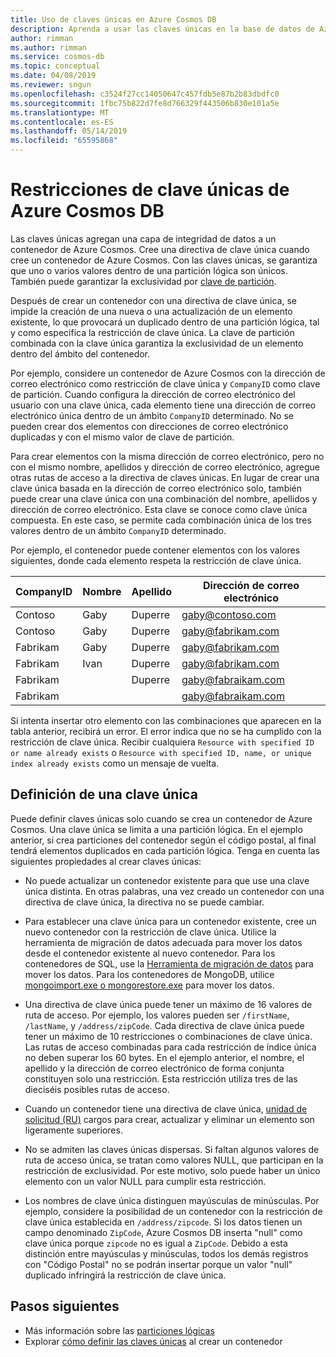 ```yaml
---
title: Uso de claves únicas en Azure Cosmos DB
description: Aprenda a usar las claves únicas en la base de datos de Azure Cosmos DB
author: rimman
ms.author: rimman
ms.service: cosmos-db
ms.topic: conceptual
ms.date: 04/08/2019
ms.reviewer: sngun
ms.openlocfilehash: c3524f27cc14050647c457fdb5e87b2b83dbdfc0
ms.sourcegitcommit: 1fbc75b822d7fe8d766329f443506b830e101a5e
ms.translationtype: MT
ms.contentlocale: es-ES
ms.lasthandoff: 05/14/2019
ms.locfileid: "65595868"
---
```

# <a name="unique-key-constraints-in-azure-cosmos-db"></a>Restricciones de clave únicas de Azure Cosmos DB

Las claves únicas agregan una capa de integridad de datos a un contenedor de Azure Cosmos. Cree una directiva de clave única cuando cree un contenedor de Azure Cosmos. Con las claves únicas, se garantiza que uno o varios valores dentro de una partición lógica son únicos. También puede garantizar la exclusividad por [clave de partición](partition-data.md). 

Después de crear un contenedor con una directiva de clave única, se impide la creación de una nueva o una actualización de un elemento existente, lo que provocará un duplicado dentro de una partición lógica, tal y como especifica la restricción de clave única. La clave de partición combinada con la clave única garantiza la exclusividad de un elemento dentro del ámbito del contenedor.

Por ejemplo, considere un contenedor de Azure Cosmos con la dirección de correo electrónico como restricción de clave única y `CompanyID` como clave de partición. Cuando configura la dirección de correo electrónico del usuario con una clave única, cada elemento tiene una dirección de correo electrónico única dentro de un ámbito `CompanyID` determinado. No se pueden crear dos elementos con direcciones de correo electrónico duplicadas y con el mismo valor de clave de partición. 

Para crear elementos con la misma dirección de correo electrónico, pero no con el mismo nombre, apellidos y dirección de correo electrónico, agregue otras rutas de acceso a la directiva de claves únicas. En lugar de crear una clave única basada en la dirección de correo electrónico solo, también puede crear una clave única con una combinación del nombre, apellidos y dirección de correo electrónico. Esta clave se conoce como clave única compuesta. En este caso, se permite cada combinación única de los tres valores dentro de un ámbito `CompanyID` determinado. 

Por ejemplo, el contenedor puede contener elementos con los valores siguientes, donde cada elemento respeta la restricción de clave única.

|CompanyID|Nombre|Apellido|Dirección de correo electrónico|
|---|---|---|---|
|Contoso|Gaby|Duperre|gaby@contoso.com |
|Contoso|Gaby|Duperre|gaby@fabrikam.com|
|Fabrikam|Gaby|Duperre|gaby@fabrikam.com|
|Fabrikam|Ivan|Duperre|gaby@fabrikam.com|
|Fabrikam|   |Duperre|gaby@fabraikam.com|
|Fabrikam|   |   |gaby@fabraikam.com|

Si intenta insertar otro elemento con las combinaciones que aparecen en la tabla anterior, recibirá un error. El error indica que no se ha cumplido con la restricción de clave única. Recibir cualquiera `Resource with specified ID or name already exists` o `Resource with specified ID, name, or unique index already exists` como un mensaje de vuelta. 

## <a name="define-a-unique-key"></a>Definición de una clave única

Puede definir claves únicas solo cuando se crea un contenedor de Azure Cosmos. Una clave única se limita a una partición lógica. En el ejemplo anterior, si crea particiones del contenedor según el código postal, al final tendrá elementos duplicados en cada partición lógica. Tenga en cuenta las siguientes propiedades al crear claves únicas:

* No puede actualizar un contenedor existente para que use una clave única distinta. En otras palabras, una vez creado un contenedor con una directiva de clave única, la directiva no se puede cambiar.

* Para establecer una clave única para un contenedor existente, cree un nuevo contenedor con la restricción de clave única. Utilice la herramienta de migración de datos adecuada para mover los datos desde el contenedor existente al nuevo contenedor. Para los contenedores de SQL, use la [Herramienta de migración de datos](import-data.md) para mover los datos. Para los contenedores de MongoDB, utilice [mongoimport.exe o mongorestore.exe](mongodb-migrate.md) para mover los datos.

* Una directiva de clave única puede tener un máximo de 16 valores de ruta de acceso. Por ejemplo, los valores pueden ser `/firstName`, `/lastName`, y `/address/zipCode`. Cada directiva de clave única puede tener un máximo de 10 restricciones o combinaciones de clave única. Las rutas de acceso combinadas para cada restricción de índice única no deben superar los 60 bytes. En el ejemplo anterior, el nombre, el apellido y la dirección de correo electrónico de forma conjunta constituyen solo una restricción. Esta restricción utiliza tres de las dieciséis posibles rutas de acceso.

* Cuando un contenedor tiene una directiva de clave única, [unidad de solicitud (RU)](request-units.md) cargos para crear, actualizar y eliminar un elemento son ligeramente superiores.

* No se admiten las claves únicas dispersas. Si faltan algunos valores de ruta de acceso única, se tratan como valores NULL, que participan en la restricción de exclusividad. Por este motivo, solo puede haber un único elemento con un valor NULL para cumplir esta restricción.

* Los nombres de clave única distinguen mayúsculas de minúsculas. Por ejemplo, considere la posibilidad de un contenedor con la restricción de clave única establecida en `/address/zipcode`. Si los datos tienen un campo denominado `ZipCode`, Azure Cosmos DB inserta "null" como clave única porque `zipcode` no es igual a `ZipCode`. Debido a esta distinción entre mayúsculas y minúsculas, todos los demás registros con "Código Postal" no se podrán insertar porque un valor "null" duplicado infringirá la restricción de clave única.

## <a name="next-steps"></a>Pasos siguientes

* Más información sobre las [particiones lógicas](partition-data.md)
* Explorar [cómo definir las claves únicas](how-to-define-unique-keys.md) al crear un contenedor
